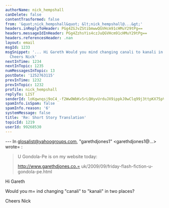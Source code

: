 ```yaml
---
authorName: nick_hempshall
canDelete: false
contentTrasformed: false
from: '&quot;nick_hempshall&quot; &lt;nick_hempshall@...&gt;'
headers.inReplyToHeader: PGg4ZGJvZStibmwwQGVHcm91cHMuY29tPg==
headers.messageIdInHeader: PGg4ZzhsYis4czJuQGVHcm91cHMuY29tPg==
headers.referencesHeader: .nan
layout: email
msgId: 1233
msgSnippet: '... Hi Gareth Would you mind changing canali to kanali in two places?
  Cheers Nick'
nextInTime: 1234
nextInTopic: 1235
numMessagesInTopic: 13
postDate: '1252763115'
prevInTime: 1232
prevInTopic: 1232
profile: nick_hempshall
replyTo: LIST
senderId: loKqwnqsj9oC4_-f2WwOWbKv5rLQHyvUrduJX9ippkJ0wClq99j3ttpKX75pVdvP4i2dnXD2ezwvo2juVuaf_gndzHf4beJwsd4Pnx98RjOTZcF7
spamInfo.isSpam: false
spamInfo.reason: '6'
systemMessage: false
title: 'Re: Short Story Translation'
topicId: 1219
userId: 99268530
---
```


--- In glosalist@yahoogroups.com, "garethdjones1" <garethdjones1@...> wrote=
:
>
> U Gondola-Pe is on my website today:
> 
> http://www.garethdjones.co.=
uk/2009/09/friday-flash-fiction-u-gondola-pe.html
>

Hi Gareth

Would you m=
ind changing "canali" to "kanali" in two places?

Cheers
Nick


